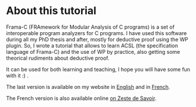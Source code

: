 # About this tutorial

Frama-C (FRAmework for Modular Analysis of C programs) is a set of interoperable program analyzers for C programs. I have used this software during all my PhD thesis and after, mostly for deductive proof using the WP plugin. So, I wrote a tutorial that allows to learn ACSL (the specification language of Frama-C) and the use of WP by practice, also getting some theorical rudiments about deductive proof.

It can be used for both learning and teaching, I hope you will have some fun with it :) .

The last version is available on my website in [English](https://allan-blanchard.fr/publis/frama-c-wp-tutorial-20-calcium-en.pdf) and in [French](https://allan-blanchard.fr/publis/frama-c-wp-tutoriel-20-calcium-fr.pdf).

The French version is also available online [on Zeste de Savoir](https://zestedesavoir.com/tutoriels/885/introduction-a-la-preuve-de-programmes-c-avec-frama-c-et-son-greffon-wp/).
